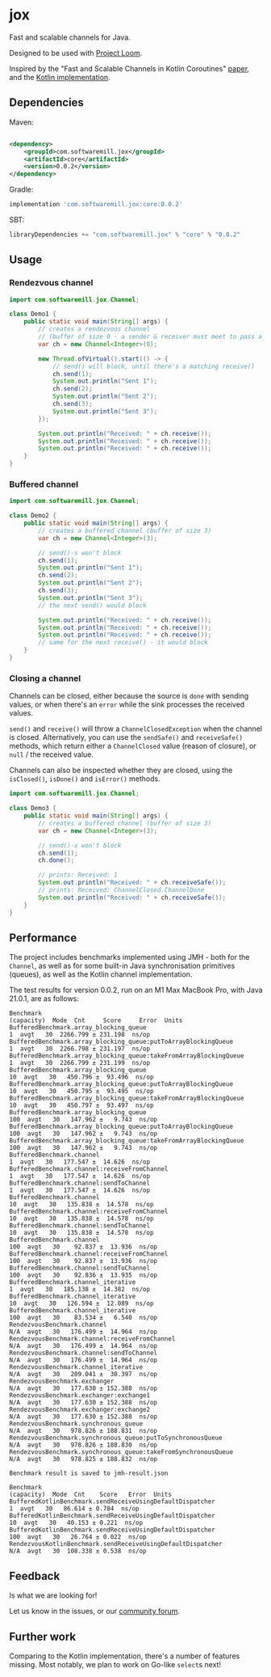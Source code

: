 # jox

Fast and scalable channels for Java.

Designed to be used with [Project Loom](https://openjdk.org/projects/loom/).

Inspired by the "Fast and Scalable Channels in Kotlin Coroutines" [paper](https://arxiv.org/abs/2211.04986), and
the [Kotlin implementation](https://github.com/Kotlin/kotlinx.coroutines/blob/master/kotlinx-coroutines-core/common/src/channels/BufferedChannel.kt).

## Dependencies

Maven:

```xml

<dependency>
    <groupId>com.softwaremill.jox</groupId>
    <artifactId>core</artifactId>
    <version>0.0.2</version>
</dependency>
```

Gradle:

```groovy
implementation 'com.softwaremill.jox:core:0.0.2'
```

SBT:

```scala
libraryDependencies += "com.softwaremill.jox" % "core" % "0.0.2"
```

## Usage

### Rendezvous channel

```java
import com.softwaremill.jox.Channel;

class Demo1 {
    public static void main(String[] args) {
        // creates a rendezvous channel 
        // (buffer of size 0 - a sender & receiver must meet to pass a value)
        var ch = new Channel<Integer>(0);

        new Thread.ofVirtual().start(() -> {
            // send() will block, until there's a matching receive()
            ch.send(1);
            System.out.println("Sent 1");
            ch.send(2);
            System.out.println("Sent 2");
            ch.send(3);
            System.out.println("Sent 3");
        });

        System.out.println("Received: " + ch.receive());
        System.out.println("Received: " + ch.receive());
        System.out.println("Received: " + ch.receive());
    }
}
```

### Buffered channel

```java
import com.softwaremill.jox.Channel;

class Demo2 {
    public static void main(String[] args) {
        // creates a buffered channel (buffer of size 3)
        var ch = new Channel<Integer>(3);

        // send()-s won't block
        ch.send(1);
        System.out.println("Sent 1");
        ch.send(2);
        System.out.println("Sent 2");
        ch.send(3);
        System.out.println("Sent 3");
        // the next send() would block

        System.out.println("Received: " + ch.receive());
        System.out.println("Received: " + ch.receive());
        System.out.println("Received: " + ch.receive());
        // same for the next receive() - it would block
    }
}
```

### Closing a channel

Channels can be closed, either because the source is `done` with sending values, or when there's an `error` while
the sink processes the received values.

`send()` and `receive()` will throw a `ChannelClosedException` when the channel is closed. Alternatively, you can
use the `sendSafe()` and `receiveSafe()` methods, which return either a `ChannelClosed` value (reason of closure),
or `null` / the received value.

Channels can also be inspected whether they are closed, using the `isClosed()`, `isDone()` and `isError()` methods.

```java
import com.softwaremill.jox.Channel;

class Demo3 {
    public static void main(String[] args) {
        // creates a buffered channel (buffer of size 3)
        var ch = new Channel<Integer>(3);

        // send()-s won't block
        ch.send(1);
        ch.done();

        // prints: Received: 1
        System.out.println("Received: " + ch.receiveSafe());
        // prints: Received: ChannelClosed.ChannelDone
        System.out.println("Received: " + ch.receiveSafe());
    }
}
```

## Performance

The project includes benchmarks implemented using JMH - both for the `Channel`, as well as for some built-in Java
synchronisation primitives (queues), as well as the Kotlin channel implementation.

The test results for version 0.0.2, run on an M1 Max MacBook Pro, with Java 21.0.1, are as follows:

```
Benchmark                                                          (capacity)  Mode  Cnt     Score     Error  Units
BufferedBenchmark.array_blocking_queue                                      1  avgt   30  2266.799 ± 231.198  ns/op
BufferedBenchmark.array_blocking_queue:putToArrayBlockingQueue              1  avgt   30  2266.798 ± 231.197  ns/op
BufferedBenchmark.array_blocking_queue:takeFromArrayBlockingQueue           1  avgt   30  2266.799 ± 231.199  ns/op
BufferedBenchmark.array_blocking_queue                                     10  avgt   30   450.796 ±  93.496  ns/op
BufferedBenchmark.array_blocking_queue:putToArrayBlockingQueue             10  avgt   30   450.795 ±  93.495  ns/op
BufferedBenchmark.array_blocking_queue:takeFromArrayBlockingQueue          10  avgt   30   450.797 ±  93.497  ns/op
BufferedBenchmark.array_blocking_queue                                    100  avgt   30   147.962 ±   9.743  ns/op
BufferedBenchmark.array_blocking_queue:putToArrayBlockingQueue            100  avgt   30   147.962 ±   9.743  ns/op
BufferedBenchmark.array_blocking_queue:takeFromArrayBlockingQueue         100  avgt   30   147.962 ±   9.743  ns/op
BufferedBenchmark.channel                                                   1  avgt   30   177.547 ±  14.626  ns/op
BufferedBenchmark.channel:receiveFromChannel                                1  avgt   30   177.547 ±  14.626  ns/op
BufferedBenchmark.channel:sendToChannel                                     1  avgt   30   177.547 ±  14.626  ns/op
BufferedBenchmark.channel                                                  10  avgt   30   135.838 ±  14.578  ns/op
BufferedBenchmark.channel:receiveFromChannel                               10  avgt   30   135.838 ±  14.578  ns/op
BufferedBenchmark.channel:sendToChannel                                    10  avgt   30   135.838 ±  14.578  ns/op
BufferedBenchmark.channel                                                 100  avgt   30    92.837 ±  13.936  ns/op
BufferedBenchmark.channel:receiveFromChannel                              100  avgt   30    92.837 ±  13.936  ns/op
BufferedBenchmark.channel:sendToChannel                                   100  avgt   30    92.836 ±  13.935  ns/op
BufferedBenchmark.channel_iterative                                         1  avgt   30   185.138 ±  14.382  ns/op
BufferedBenchmark.channel_iterative                                        10  avgt   30   126.594 ±  12.089  ns/op
BufferedBenchmark.channel_iterative                                       100  avgt   30    83.534 ±   6.540  ns/op
RendezvousBenchmark.channel                                               N/A  avgt   30   176.499 ±  14.964  ns/op
RendezvousBenchmark.channel:receiveFromChannel                            N/A  avgt   30   176.499 ±  14.964  ns/op
RendezvousBenchmark.channel:sendToChannel                                 N/A  avgt   30   176.499 ±  14.964  ns/op
RendezvousBenchmark.channel_iterative                                     N/A  avgt   30   209.041 ±  30.397  ns/op
RendezvousBenchmark.exchanger                                             N/A  avgt   30   177.630 ± 152.388  ns/op
RendezvousBenchmark.exchanger:exchange1                                   N/A  avgt   30   177.630 ± 152.388  ns/op
RendezvousBenchmark.exchanger:exchange2                                   N/A  avgt   30   177.630 ± 152.388  ns/op
RendezvousBenchmark.synchronous_queue                                     N/A  avgt   30   978.826 ± 188.831  ns/op
RendezvousBenchmark.synchronous_queue:putToSynchronousQueue               N/A  avgt   30   978.826 ± 188.830  ns/op
RendezvousBenchmark.synchronous_queue:takeFromSynchronousQueue            N/A  avgt   30   978.825 ± 188.832  ns/op

Benchmark result is saved to jmh-result.json

Benchmark                                                    (capacity)  Mode  Cnt    Score   Error  Units
BufferedKotlinBenchmark.sendReceiveUsingDefaultDispatcher             1  avgt   30   86.614 ± 0.784  ns/op
BufferedKotlinBenchmark.sendReceiveUsingDefaultDispatcher            10  avgt   30   40.153 ± 0.221  ns/op
BufferedKotlinBenchmark.sendReceiveUsingDefaultDispatcher           100  avgt   30   26.764 ± 0.022  ns/op
RendezvousKotlinBenchmark.sendReceiveUsingDefaultDispatcher         N/A  avgt   30  108.338 ± 0.538  ns/op
```

## Feedback

Is what we are looking for!

Let us know in the issues, or our [community forum](https://softwaremill.community/c/open-source/11).

## Further work

Comparing to the Kotlin implementation, there's a number of features missing. Most notably, we plan to work on
Go-like `select`s next! 
